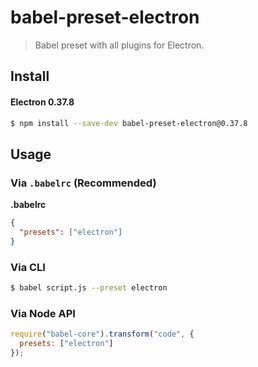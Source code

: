 # babel-preset-electron

> Babel preset with all plugins for Electron.

## Install

#### Electron 0.37.8
```sh
$ npm install --save-dev babel-preset-electron@0.37.8
```

## Usage

### Via `.babelrc` (Recommended)

**.babelrc**

```json
{
  "presets": ["electron"]
}
```

### Via CLI

```sh
$ babel script.js --preset electron
```

### Via Node API

```javascript
require("babel-core").transform("code", {
  presets: ["electron"]
});
```
